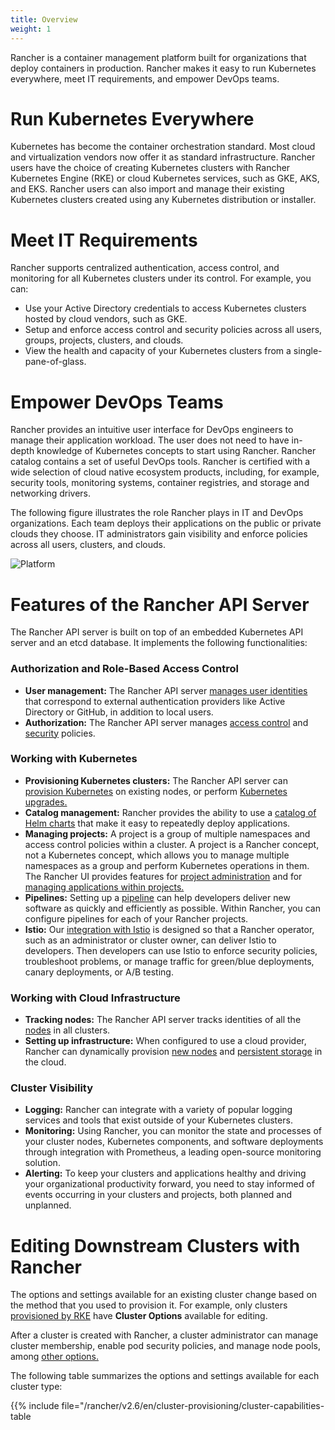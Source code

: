 ```yaml
---
title: Overview
weight: 1
---
```


Rancher is a container management platform built for organizations that deploy containers in production. Rancher makes it easy to run Kubernetes everywhere, meet IT requirements, and empower DevOps teams.

# Run Kubernetes Everywhere

Kubernetes has become the container orchestration standard. Most cloud and virtualization vendors now offer it as standard infrastructure. Rancher users have the choice of creating Kubernetes clusters with Rancher Kubernetes Engine (RKE) or cloud Kubernetes services, such as GKE, AKS, and EKS. Rancher users can also import and manage their existing Kubernetes clusters created using any Kubernetes distribution or installer.

# Meet IT Requirements

Rancher supports centralized authentication, access control, and monitoring for all Kubernetes clusters under its control. For example, you can:

- Use your Active Directory credentials to access Kubernetes clusters hosted by cloud vendors, such as GKE.
- Setup and enforce access control and security policies across all users, groups, projects, clusters, and clouds.
- View the health and capacity of your Kubernetes clusters from a single-pane-of-glass.

# Empower DevOps Teams

Rancher provides an intuitive user interface for DevOps engineers to manage their application workload. The user does not need to have in-depth knowledge of Kubernetes concepts to start using Rancher. Rancher catalog contains a set of useful DevOps tools. Rancher is certified with a wide selection of cloud native ecosystem products, including, for example, security tools, monitoring systems, container registries, and storage and networking drivers.

The following figure illustrates the role Rancher plays in IT and DevOps organizations. Each team deploys their applications on the public or private clouds they choose. IT administrators gain visibility and enforce policies across all users, clusters, and clouds.

![Platform]({{<baseurl>}}/img/rancher/platform.png)

# Features of the Rancher API Server

The Rancher API server is built on top of an embedded Kubernetes API server and an etcd database. It implements the following functionalities:

### Authorization and Role-Based Access Control

-  **User management:** The Rancher API server [manages user identities]({{<baseurl>}}/rancher/v2.6/en/admin-settings/authentication/) that correspond to external authentication providers like Active Directory or GitHub, in addition to local users.
-	**Authorization:** The Rancher API server manages [access control]({{<baseurl>}}/rancher/v2.6/en/admin-settings/rbac/) and [security]({{<baseurl>}}/rancher/v2.6/en/admin-settings/pod-security-policies/) policies.

### Working with Kubernetes

- **Provisioning Kubernetes clusters:** The Rancher API server can [provision Kubernetes]({{<baseurl>}}/rancher/v2.6/en/cluster-provisioning/) on existing nodes, or perform [Kubernetes upgrades.]({{<baseurl>}}/rancher/v2.6/en/cluster-admin/upgrading-kubernetes)
- **Catalog management:** Rancher provides the ability to use a [catalog of Helm charts]({{<baseurl>}}/rancher/v2.6/en/helm-charts/) that make it easy to repeatedly deploy applications.
- **Managing projects:** A project is a group of multiple namespaces and access control policies within a cluster. A project is a Rancher concept, not a Kubernetes concept, which allows you to manage multiple namespaces as a group and perform Kubernetes operations in them. The Rancher UI provides features for [project administration]({{<baseurl>}}/rancher/v2.6/en/project-admin/) and for [managing applications within projects.]({{<baseurl>}}/rancher/v2.6/en/k8s-in-rancher/)
- **Pipelines:** Setting up a [pipeline]({{<baseurl>}}/rancher/v2.6/en/project-admin/pipelines/) can help developers deliver new software as quickly and efficiently as possible. Within Rancher, you can configure pipelines for each of your Rancher projects.
- **Istio:** Our [integration with Istio]({{<baseurl>}}/rancher/v2.6/en/istio/) is designed so that a Rancher operator, such as an administrator or cluster owner, can deliver Istio to developers. Then developers can use Istio to enforce security policies, troubleshoot problems, or manage traffic for green/blue deployments, canary deployments, or A/B testing.

### Working with Cloud Infrastructure

-  **Tracking nodes:** The Rancher API server tracks identities of all the [nodes]({{<baseurl>}}/rancher/v2.6/en/cluster-admin/nodes/) in all clusters.
- **Setting up infrastructure:**  When configured to use a cloud provider, Rancher can dynamically provision [new nodes]({{<baseurl>}}/rancher/v2.6/en/cluster-provisioning/rke-clusters/node-pools/) and [persistent storage]({{<baseurl>}}/rancher/v2.6/en/cluster-admin/volumes-and-storage/) in the cloud.

### Cluster Visibility

- **Logging:** Rancher can integrate with a variety of popular logging services and tools that exist outside of your Kubernetes clusters.
- **Monitoring:** Using Rancher, you can monitor the state and processes of your cluster nodes, Kubernetes components, and software deployments through integration with Prometheus, a leading open-source monitoring solution.
- **Alerting:** To keep your clusters and applications healthy and driving your organizational productivity forward, you need to stay informed of events occurring in your clusters and projects, both planned and unplanned.

# Editing Downstream Clusters with Rancher

The options and settings available for an existing cluster change based on the method that you used to provision it. For example, only clusters [provisioned by RKE]({{<baseurl>}}/rancher/v2.6/en/cluster-provisioning/rke-clusters/) have **Cluster Options** available for editing.

After a cluster is created with Rancher, a cluster administrator can manage cluster membership, enable pod security policies, and manage node pools, among [other options.]({{<baseurl>}}/rancher/v2.6/en/cluster-admin/editing-clusters/)

The following table summarizes the options and settings available for each cluster type:

{{% include file="/rancher/v2.6/en/cluster-provisioning/cluster-capabilities-table</summary>
